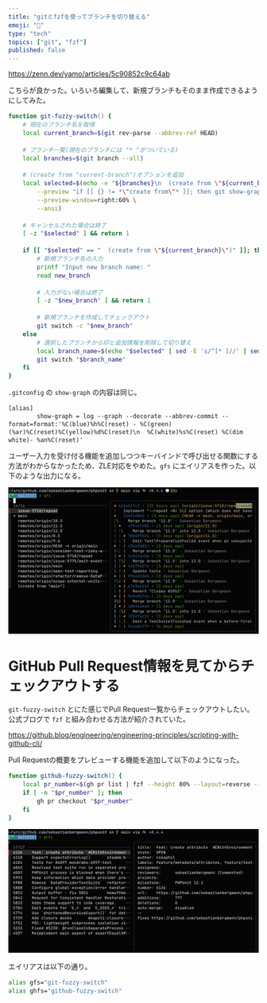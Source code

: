 ```yaml
---
title: "gitとfzfを使ってブランチを切り替える"
emoji: "📘"
type: "tech"
topics: ["git", "fzf"]
published: false
---
```


https://zenn.dev/yamo/articles/5c90852c9c64ab

こちらが良かった。いろいろ編集して、新規ブランチもそのまま作成できるようにしてみた。

```zsh
function git-fuzzy-switch() {
    # 現在のブランチ名を取得
    local current_branch=$(git rev-parse --abbrev-ref HEAD)

    # ブランチ一覧(現在のブランチには "* "がついている)
    local branches=$(git branch --all)

    # (create from "current-branch")オプションを追加
    local selected=$(echo -e "${branches}\n  (create from \"${current_branch}\")" | fzf --height 80% --layout=reverse \
        --preview "if [[ {} != *\"create from\"* ]]; then git show-graph --color=always \$(echo {} | sed -E \"s/^[* ]?([^*]+).*/\1/\"); fi" \
        --preview-window=right:60% \
        --ansi)

    # キャンセルされた場合は終了
    [ -z "$selected" ] && return 1

    if [[ "$selected" == "  (create from \"${current_branch}\")" ]]; then
        # 新規ブランチ名の入力
        printf "Input new branch name: "
        read new_branch

        # 入力がない場合は終了
        [ -z "$new_branch" ] && return 1

        # 新規ブランチを作成してチェックアウト
        git switch -c "$new_branch"
    else
        # 選択したブランチから印と追加情報を削除して切り替え
        local branch_name=$(echo "$selected" | sed -E 's/^[* ]//' | sed -E 's/^[  ]//' | sed -E 's|remotes/origin/||' )
        git switch "$branch_name"
    fi
}
```

`.gitconfig` の `show-graph` の内容は同じ。

```
[alias]
        show-graph = log --graph --decorate --abbrev-commit --format=format:'%C(blue)%h%C(reset) - %C(green)(%ar)%C(reset)%C(yellow)%d%C(reset)\n  %C(white)%s%C(reset) %C(dim white)- %an%C(reset)'
```

ユーザー入力を受け付る機能を追加しつつキーバインドで呼び出せる関数にする方法がわからなかったため、ZLE対応をやめた。`gfs` にエイリアスを作った。以下のような出力になる。

![](/images/git-fuzzy-switch/git-fuzzy-switch-01.png)

# GitHub Pull Request情報を見てからチェックアウトする

`git-fuzzy-switch` とにた感じでPull Request一覧からチェックアウトしたい。公式ブログで `fzf` と組み合わせる方法が紹介されていた。

https://github.blog/engineering/engineering-principles/scripting-with-github-cli/

Pull Requestの概要をプレビューする機能を追加して以下のようになった。

```zsh
function github-fuzzy-switch() {
    local pr_number=$(gh pr list | fzf --height 80% --layout=reverse --preview "echo {} | awk '{print \$1}' | xargs gh pr view" --ansi | awk '{print $1}')
    if [ -n "$pr_number" ]; then
        gh pr checkout "$pr_number"
    fi
}
```

![](/images/git-fuzzy-switch/git-fuzzy-switch-02.png)

エイリアスは以下の通り。

```zsh
alias gfs="git-fuzzy-switch"
alias ghfs="github-fuzzy-switch"
```
